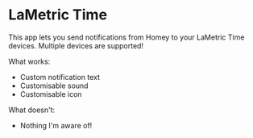 # LaMetric Time

This app lets you send notifications from Homey to your LaMetric Time devices.
Multiple devices are supported!

What works:

* Custom notification text
* Customisable sound
* Customisable icon

What doesn't:

* Nothing I'm aware of!